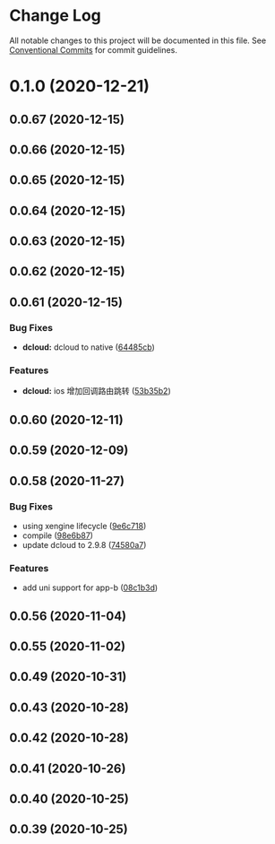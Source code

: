 # Change Log

All notable changes to this project will be documented in this file.
See [Conventional Commits](https://conventionalcommits.org) for commit guidelines.

# 0.1.0 (2020-12-21)



## 0.0.67 (2020-12-15)



## 0.0.66 (2020-12-15)



## 0.0.65 (2020-12-15)



## 0.0.64 (2020-12-15)



## 0.0.63 (2020-12-15)



## 0.0.62 (2020-12-15)



## 0.0.61 (2020-12-15)


### Bug Fixes

* **dcloud:** dcloud to native ([64485cb](https://github.com/zkty-team/monorepo/commit/64485cb9cc2bbf831f839ae6ea7f3df6b391aa2d))


### Features

* **dcloud:** ios 增加回调路由跳转 ([53b35b2](https://github.com/zkty-team/monorepo/commit/53b35b27a6e27b41d8f656b77ceb361361a81f5e))



## 0.0.60 (2020-12-11)



## 0.0.59 (2020-12-09)



## 0.0.58 (2020-11-27)


### Bug Fixes

*  using xengine  lifecycle ([9e6c718](https://github.com/zkty-team/monorepo/commit/9e6c718bf92b868c6ebd80ce9002b12500e62b0b))
* compile ([98e6b87](https://github.com/zkty-team/monorepo/commit/98e6b87e698d73daea0d231d3182ab8286229cc2))
* update dcloud to 2.9.8 ([74580a7](https://github.com/zkty-team/monorepo/commit/74580a7cc5aff1b1a47f4fd8494dbe778843872b))


### Features

* add uni support for app-b ([08c1b3d](https://github.com/zkty-team/monorepo/commit/08c1b3dbd0758b184920566f0b3558f4b18538e4))



## 0.0.56 (2020-11-04)



## 0.0.55 (2020-11-02)



## 0.0.49 (2020-10-31)



## 0.0.43 (2020-10-28)



## 0.0.42 (2020-10-28)



## 0.0.41 (2020-10-26)



## 0.0.40 (2020-10-25)



## 0.0.39 (2020-10-25)
